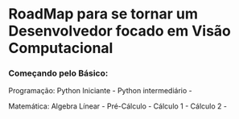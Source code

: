 # RoadMap para se tornar um Desenvolvedor focado em Visão Computacional



<h3>Começando pelo Básico:</h3>

<p>Programação:
Python Iniciante - 
Python intermediário - </p>


Matemática:
Algebra Línear - 
Pré-Cálculo -
Cálculo 1 - 
Cálculo 2 -

